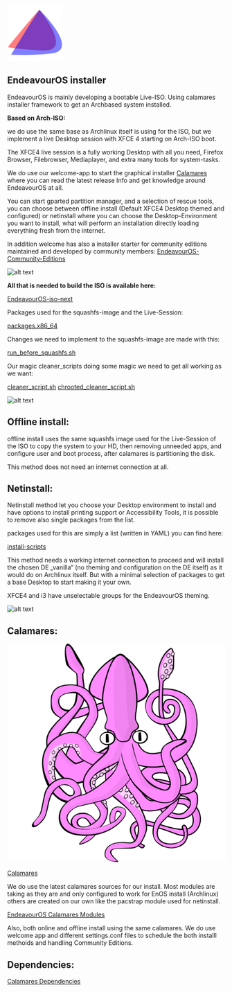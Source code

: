 ![alt text](https://raw.githubusercontent.com/endeavouros-team/artwork-images-logo/master/endeavouros-icon.png)
## EndeavourOS installer

EndeavourOS is mainly developing a bootable Live-ISO.
Using calamares installer framework to get an Archbased system installed.


**Based on Arch-ISO:**

we do use the same base as Archlinux itself is using for the ISO, but we implement a live Desktop session with XFCE 4 starting on Arch-ISO boot.

The XFCE4 live session is a fully working Desktop with all you need, Firefox Browser, Filebrowser, Mediaplayer, and extra many tools for system-tasks.

We do use our welcome-app to start the graphical installer [Calamares](https://calamares.io/) where you can read the latest release Info and get knowledge around EndeavourOS at all.

You can start gparted partition manager, and a selection of rescue tools, you can choose between offline install (Default XFCE4 Desktop themed and configured) or netinstall where you can choose the Desktop-Environment you want to install, what will perform an installation directly loading everything fresh from the internet.

In addition welcome has also a installer starter for community editions maintained and developed by community members:
[EndeavourOS-Community-Editions](https://github.com/EndeavourOS-Community-Editions)

![alt text](https://raw.githubusercontent.com/endeavouros-team/EndeavourOS-Development/main/images/2021-08-25_11-24.png)


**All that is needed to build the ISO is available here:**

[EndeavourOS-iso-next](https://github.com/endeavouros-team/EndeavourOS-iso-next)

Packages used for the squashfs-image and the Live-Session:

[packages.x86_64](https://github.com/endeavouros-team/EndeavourOS-iso-next/blob/master/packages.x86_64)

Changes we need to implement to the squashfs-image are made with this:

[run_before_squashfs.sh](https://github.com/endeavouros-team/EndeavourOS-iso-next/blob/master/run_before_squashfs.sh)


Our magic cleaner_scripts doing some magic we need to get all working as we want:

[cleaner_script.sh](https://github.com/endeavouros-team/install-scripts/blob/master/cleaner_script.sh)
[chrooted_cleaner_script.sh](https://github.com/endeavouros-team/install-scripts/blob/master/chrooted_cleaner_script.sh)

![alt text](https://raw.githubusercontent.com/endeavouros-team/EndeavourOS-Development/main/images/2021-08-25_11-50.png)

## Offline install:

offline install uses the same squashfs image used for the Live-Session of the ISO to copy the system to your HD, then removing unneeded apps, and configure user and boot process, after calamares is partitioning the disk.

This method does not need an internet connection at all.

## Netinstall:

Netinstall method let you choose your Desktop environment to install and have options to install printing support or Accessibility Tools, it is possible to remove also single packages from the list.

packages used for this are simply a list (written in YAML) you can find here:

[install-scripts](https://github.com/endeavouros-team/install-scripts)

This method needs a working internet connection to proceed and will install the chosen DE „vanilla“ (no theming and configuration on the DE itself) as it would do on Archlinux itself. But with a minimal selection of packages to get a base Desktop to start making it your own.

XFCE4 and i3 have unselectable groups for the EndeavourOS theming.

![alt text](https://raw.githubusercontent.com/endeavouros-team/EndeavourOS-Development/main/images/2021-08-25_11-28.png)

## Calamares:
![squid](https://raw.githubusercontent.com/calamares/calamares/calamares/src/branding/default/squid.png)

[Calamares](https://calamares.io/)

We do use the latest calamares sources for our install. Most modules are taking as they are and only configured to work for EnOS install (Archlinux) others are created on our own like the pacstrap module used for netinstall.

[EndeavourOS Calamares Modules](https://github.com/endeavouros-team/Calamares_current)

Also, both online and offline install using the same calamares.
We do use welcome app and different settings.conf files to schedule the both installl methoids and handling Community Editions.

## Dependencies:

[Calamares Dependencies](https://github.com/calamares/calamares/blob/master/README.md)


